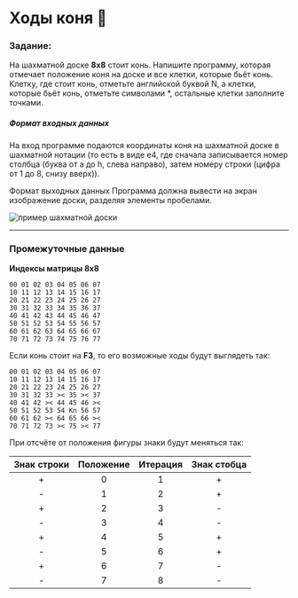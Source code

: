 # Ходы коня :horse:


### Задание:
На шахматной доске **8x8** стоит конь.
Напишите программу, которая отмечает положение коня на доске и все клетки, которые бьёт конь.
Клетку, где стоит конь, отметьте английской буквой N,
а клетки, которые бьёт конь, отметьте символами *,
остальные клетки заполните точками.

##### Формат входных данных
На вход программе подаются координаты коня
на шахматной доске в шахматной нотации
(то есть в виде e4, где сначала записывается номер столбца
(буква от a до h, слева направо),
затем номеру строки (цифра от 1 до 8, снизу вверх)).

Формат выходных данных
Программа должна вывести на экран изображение доски,
разделяя элементы пробелами.

![пример шахматной доски](https://ucarecdn.com/f5006ddf-2ffd-464d-b49c-9e7fabeadd55/5bc94216f5df3063ca010c369dfbf24c.jpg)

---
### Промежуточные данные
 **Индексы матрицы 8х8**

```
00 01 02 03 04 05 06 07
10 11 12 13 14 15 16 17
20 21 22 23 24 25 26 27
30 31 32 33 34 35 36 37
40 41 42 43 44 45 46 47
50 51 52 53 54 55 56 57
60 61 62 63 64 65 66 67
70 71 72 73 74 75 76 77
```

Если конь стоит на **F3**, то его возможные ходы будут выглядеть так:

```
00 01 02 03 04 05 06 07
10 11 12 13 14 15 16 17
20 21 22 23 24 25 26 27
30 31 32 33 >< 35 >< 37
40 41 42 >< 44 45 46 ><
50 51 52 53 54 Kn 56 57
60 61 62 >< 64 65 66 ><
70 71 72 73 >< 75 >< 77
```

При отсчёте от положения фигуры знаки будут меняться так:

| Знак строки | Положение | Итерация | Знак стобца |
|:-----------:|:---------:|:--------:|:-----------:|
|     +       |     0     |     1    |      +      |
|     -       |     1     |     2    |      +      |
|     +       |     2     |     3    |      -      |
|     -       |     3     |     4    |      -      |
|     +       |     4     |     5    |      +      |
|     -       |     5     |     6    |      +      |
|     +       |     6     |     7    |      -      |
|     -       |     7     |     8    |      -      |


